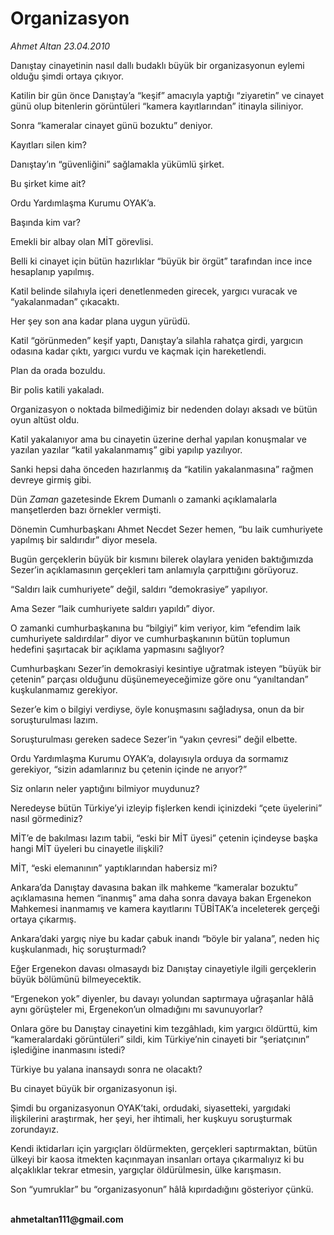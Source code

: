 # Organizasyon

*Ahmet Altan 23.04.2010*

<div class="yazi"><p>Danıştay cinayetinin nasıl dallı budaklı büyük bir organizasyonun eylemi olduğu şimdi ortaya çıkıyor.</p>
<p>Katilin bir gün önce Danıştay’a “keşif” amacıyla yaptığı “ziyaretin” ve cinayet günü olup bitenlerin görüntüleri “kamera kayıtlarından” itinayla siliniyor.</p>
<p>Sonra “kameralar cinayet günü bozuktu” deniyor.</p>
<p>Kayıtları silen kim?</p>
<p>Danıştay’ın “güvenliğini” sağlamakla yükümlü şirket.</p>
<p>Bu şirket kime ait?</p>
<p>Ordu Yardımlaşma Kurumu OYAK’a.</p>
<p>Başında kim var?</p>
<p>Emekli bir albay olan MİT görevlisi.</p>
<p>Belli ki cinayet için bütün hazırlıklar “büyük bir örgüt” tarafından ince ince hesaplanıp yapılmış.</p>
<p>Katil belinde silahıyla içeri denetlenmeden girecek, yargıcı vuracak ve “yakalanmadan” çıkacaktı.</p>
<p>Her şey son ana kadar plana uygun yürüdü.</p>
<p>Katil “görünmeden” keşif yaptı, Danıştay’a silahla rahatça girdi, yargıcın odasına kadar çıktı, yargıcı vurdu ve kaçmak için hareketlendi.</p>
<p>Plan da orada bozuldu.</p>
<p>Bir polis katili yakaladı.</p>
<p>Organizasyon o noktada bilmediğimiz bir nedenden dolayı aksadı ve bütün oyun altüst oldu.</p>
<p>Katil yakalanıyor ama bu cinayetin üzerine derhal yapılan konuşmalar ve yazılan yazılar “katil yakalanmamış” gibi yapılıp yazılıyor.</p>
<p>Sanki hepsi daha önceden hazırlanmış da “katilin yakalanmasına” rağmen devreye girmiş gibi.</p>
<p>Dün <i>Zaman</i> gazetesinde Ekrem Dumanlı o zamanki açıklamalarla manşetlerden bazı örnekler vermişti.</p>
<p>Dönemin Cumhurbaşkanı Ahmet Necdet Sezer hemen, “bu laik cumhuriyete yapılmış bir saldırıdır” diyor mesela.</p>
<p>Bugün gerçeklerin büyük bir kısmını bilerek olaylara yeniden baktığımızda Sezer’in açıklamasının gerçekleri tam anlamıyla çarpıttığını görüyoruz.</p>
<p>“Saldırı laik cumhuriyete” değil, saldırı “demokrasiye” yapılıyor.</p>
<p>Ama Sezer “laik cumhuriyete saldırı yapıldı” diyor.</p>
<p>O zamanki cumhurbaşkanına bu “bilgiyi” kim veriyor, kim “efendim laik cumhuriyete saldırdılar” diyor ve cumhurbaşkanının bütün toplumun hedefini şaşırtacak bir açıklama yapmasını sağlıyor?</p>
<p>Cumhurbaşkanı Sezer’in demokrasiyi kesintiye uğratmak isteyen “büyük bir çetenin” parçası olduğunu düşünemeyeceğimize göre onu “yanıltandan” kuşkulanmamız gerekiyor.</p>
<p>Sezer’e kim o bilgiyi verdiyse, öyle konuşmasını sağladıysa, onun da bir soruşturulması lazım.</p>
<p>Soruşturulması gereken sadece Sezer’in “yakın çevresi” değil elbette.</p>
<p>Ordu Yardımlaşma Kurumu OYAK’a, dolayısıyla orduya da sormamız gerekiyor, “sizin adamlarınız bu çetenin içinde ne arıyor?”</p>
<p>Siz onların neler yaptığını bilmiyor muydunuz?</p>
<p>Neredeyse bütün Türkiye’yi izleyip fişlerken kendi içinizdeki “çete üyelerini” nasıl görmediniz?</p>
<p>MİT’e de bakılması lazım tabii, “eski bir MİT üyesi” çetenin içindeyse başka hangi MİT üyeleri bu cinayetle ilişkili?</p>
<p>MİT, “eski elemanının” yaptıklarından habersiz mi?</p>
<p>Ankara’da Danıştay davasına bakan ilk mahkeme “kameralar bozuktu” açıklamasına hemen “inanmış” ama daha sonra davaya bakan Ergenekon Mahkemesi inanmamış ve kamera kayıtlarını TÜBİTAK’a inceleterek gerçeği ortaya çıkarmış.</p>
<p>Ankara’daki yargıç niye bu kadar çabuk inandı “böyle bir yalana”, neden hiç kuşkulanmadı, hiç soruşturmadı?</p>
<p>Eğer Ergenekon davası olmasaydı biz Danıştay cinayetiyle ilgili gerçeklerin büyük bölümünü bilmeyecektik.</p>
<p>“Ergenekon yok” diyenler, bu davayı yolundan saptırmaya uğraşanlar hâlâ aynı görüşteler mi, Ergenekon’un olmadığını mı savunuyorlar?</p>
<p>Onlara göre bu Danıştay cinayetini kim tezgâhladı, kim yargıcı öldürttü, kim “kameralardaki görüntüleri” sildi, kim Türkiye’nin cinayeti bir “şeriatçının” işlediğine inanmasını istedi?</p>
<p>Türkiye bu yalana inansaydı sonra ne olacaktı?</p>
<p>Bu cinayet büyük bir organizasyonun işi.</p>
<p>Şimdi bu organizasyonun OYAK’taki, ordudaki, siyasetteki, yargıdaki ilişkilerini araştırmak, her şeyi, her ihtimali, her kuşkuyu soruşturmak zorundayız.</p>
<p>Kendi iktidarları için yargıçları öldürmekten, gerçekleri saptırmaktan, bütün ülkeyi bir kaosa itmekten kaçınmayan insanları ortaya çıkarmalıyız ki bu alçaklıklar tekrar etmesin, yargıçlar öldürülmesin, ülke karışmasın.</p>
<p>Son “yumruklar” bu “organizasyonun” hâlâ kıpırdadığını gösteriyor çünkü.</p>
<p><b><br/>ahmetaltan111@gmail.com</b></p></div>
